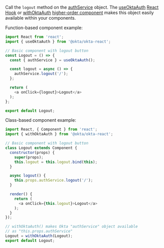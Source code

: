 Call the `logout` method on the [authService](https://github.com/okta/okta-react#authservicelogouturi) object. The [useOktaAuth](https://github.com/okta/okta-react#useoktaauth) [React Hook](https://reactjs.org/docs/hooks-intro.html) or [withOktaAuth](https://github.com/okta/okta-react#withoktaauth) [higher-order component](https://reactjs.org/docs/higher-order-components.html) makes this object easily available within your components.

Function-based component example:
```javascript
import React from 'react';
import { useOktaAuth } from '@okta/okta-react';

// Basic component with logout button
const Logout = () => {
  const { authService } = useOktaAuth();

  const logout = async () => {
    authService.logout('/');
  };

  return (
    <a onClick={logout}>Logout</a>
  );
};

export default Logout;
```

Class-based component example:

```javascript
import React, { Component } from 'react';
import { withOktaAuth } from '@okta/okta-react';

// Basic component with logout button
class Logout extends Component {
  constructor(props) {
    super(props);
    this.logout = this.logout.bind(this);
  }

  async logout() {
    this.props.authService.logout('/');
  }

  render() {
    return (
      <a onClick={this.logout}>Logout</a>
    );
  }
});

// withOktaAuth() makes Okta "authService" object available
// as "this.props.authService"
Logout = withOktaAuth(Logout);
export default Logout;
```
